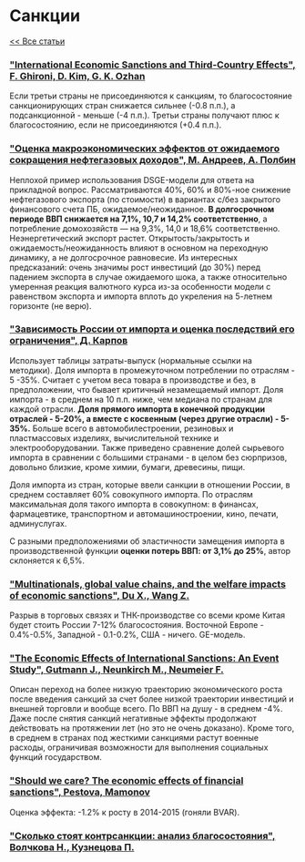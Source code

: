 # Санкции

[<< Все статьи](../README.md)

### ["International Economic Sanctions and Third-Country Effects",  F. Ghironi, D. Kim, G. K. Ozhan](https://www.bankofcanada.ca/wp-content/uploads/2023/08/swp2023-46.pdf)

Если третьи страны не присоединяются к санкциям, то благосостояние санкционирующих стран снижается сильнее (-0.8 п.п.), а подсанкционной - меньше (-4 п.п.). Третьи страны получают плюс к благосостоянию, если не присоединяются (+0.4 п.п.). 

### ["Оценка макроэкономических эффектов от ожидаемого сокращения нефтегазовых доходов", М. Андреев, А. Полбин](https://www.vopreco.ru/jour/article/view/4318)

Неплохой пример использования DSGE-модели для ответа на прикладной вопрос. Рассматриваются 40%, 60% и 80%-ное снижение нефтегазового экспорта (по стоимости) в вариантах с/без закрытого финансового счета ПБ, ожидаемое/неожиданное. **В долгосрочном периоде ВВП снижается на 7,1%, 10,7 и 14,2% соответственно**, а потребление домохозяйств — на 9,3%, 14,0 и 18,6% 
соответственно. Неэнергетический экспорт растет. Открытость/закрытость и ожидаемость/неожиданность влияют в основном на переходную динамику, а не долгосрочное равновесие. Из интересных предсказаний: очень значимы рост инвестиций (до 30%) перед падением экспорта в случае ожидаемого шока, а также относительно умеренная реакция валютного курса из-за особенности модели с равенством экспорта и импорта вплоть до укреления на 5-летнем горизонте (не верю).

### ["Зависимость России от импорта и оценка последствий его ограничения", Д. Карпов](https://rjmf.econs.online/2023/1/russia-import-dependence/)

Использует таблицы затраты-выпуск (нормальные ссылки на методики). Доля импорта в промежуточном потреблении по отраслям - 5 -35%. Считает с учетом веса товара в производстве и без, в предположении, что бывает критичный незамещаемый импорт. Доля импорта - в среднем на 10 п.п. ниже, чем медиана по странам для каждой отрасли. **Доля прямого импорта в конечной продукции отраслей - 5-20%, а вместе с косвенным (через другие отрасли) - 5-35%.** Больше всего в автомобилестроении, резиновых и пластмассовых изделиях, вычислительной технике и электрооборудовании. Также приведено сравнение долей сырьевого импорта в сравнении с большими странами - в целом без сюрпризов, довольно близкие, кроме химии, бумаги, древесины, пищи.

Доля импорта из стран, которые ввели санкции в отношении России, в среднем составляет 60% совокупного импорта. По отраслям максимальная доля такого импорта в совокупном: в финансах, фармацевтике, транспортном и автомашиностроении, кино, печати, админуслугах.

С разными предположениями об эластичности замещения импорта в производственной функции **оценки потерь ВВП: от 3,1% до 25%**, автор склоняется к 6,5%.

### ["Multinationals, global value chains, and the welfare impacts of economic sanctions", Du X., Wang Z.](https://sites.google.com/site/icebergzw/research)

Разрыв в торговых связях и ТНК-производстве со всеми кроме Китая будет стоить России 7-12% благосостояния. Восточной Европе - 0.4%-0.5%, Западной - 0.1-0.2%, США - ничего. GE-модель.

### ["The Economic Effects of International Sanctions: An Event Study", Gutmann J., Neunkirch M., Neumeier F.](https://www.cesifo.org/en/publications/2021/working-paper/economic-effects-international-sanctions-event-study)

Описан переход на более низкую траекторию экономического роста после введения санкций за счет более низкой траектории инвестиций и внешней торговли и вообще всего. По ВВП на душу - в среднем -4%. Даже после снятия санкций негативные эффекты продолжают действовать на протяжении лет (но это не очень доказано). Кроме того, в среднем в странах под жесткими санкциями растут военные расходы, ограничивая возможности для выполнения социальных функций государством.

### ["Should we care? The economic effects of financial sanctions", Pestova, Mamonov](https://helda.helsinki.fi/bof/bitstream/handle/123456789/16219/dp1319.pdf?sequence=3)

Оценка эффекта: -1.2% к росту в 2014-2015 (гоняли BVAR). 

### ["Сколько стоят контрсанкции: анализ благосостояния", Волчкова Н., Кузнецова П.](https://www.econorus.org/repec/journl/2019-43-173-183r.pdf)

